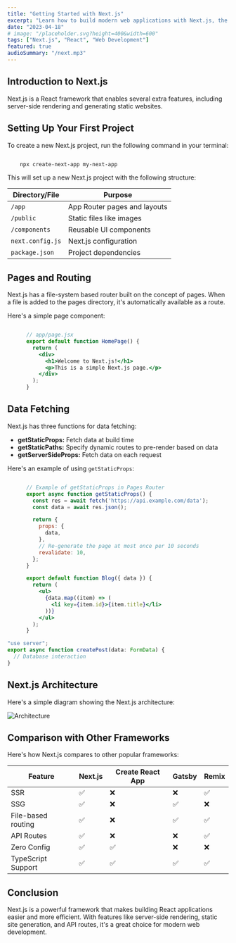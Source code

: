 ```yaml
---
title: "Getting Started with Next.js"
excerpt: "Learn how to build modern web applications with Next.js, the React framework for production."
date: "2023-04-18"
# image: "/placeholder.svg?height=400&width=600"
tags: ["Next.js", "React", "Web Development"]
featured: true
audioSummary: "/next.mp3"
---
```


## Introduction to Next.js

Next.js is a React framework that enables several extra features, including server-side rendering and generating static websites.

## Setting Up Your First Project

To create a new Next.js project, run the following command in your terminal:

```bash

    npx create-next-app my-next-app
```

This will set up a new Next.js project with the following structure:

| Directory/File | Purpose |
|----------------|---------|
| `/app` | App Router pages and layouts |
| `/public` | Static files like images |
| `/components` | Reusable UI components |
| `next.config.js` | Next.js configuration |
| `package.json` | Project dependencies |

## Pages and Routing

Next.js has a file-system based router built on the concept of pages. When a file is added to the pages directory, it's automatically available as a route.

Here's a simple page component:

```jsx

      // app/page.jsx
      export default function HomePage() {
        return (
          <div>
            <h1>Welcome to Next.js!</h1>
            <p>This is a simple Next.js page.</p>
          </div>
        );
      }
```

## Data Fetching

Next.js has three functions for data fetching:

- **getStaticProps:** Fetch data at build time
- **getStaticPaths:** Specify dynamic routes to pre-render based on data
- **getServerSideProps:** Fetch data on each request

Here's an example of using `getStaticProps`:

```jsx

      // Example of getStaticProps in Pages Router
      export async function getStaticProps() {
        const res = await fetch('https://api.example.com/data');
        const data = await res.json();

        return {
          props: {
            data,
          },
          // Re-generate the page at most once per 10 seconds
          revalidate: 10,
        };
      }

      export default function Blog({ data }) {
        return (
          <ul>
            {data.map((item) => (
              <li key={item.id}>{item.title}</li>
            ))}
          </ul>
        );
      }
```

```ts
"use server";  
export async function createPost(data: FormData) {  
  // Database interaction  
}  

```

## Next.js Architecture

Here's a simple diagram showing the Next.js architecture:

![Architecture](/next.svg)

## Comparison with Other Frameworks

Here's how Next.js compares to other popular frameworks:

| Feature | Next.js | Create React App | Gatsby | Remix |
|---------|---------|------------------|--------|-------|
| SSR | ✅ | ❌ | ❌ | ✅ |
| SSG | ✅ | ❌ | ✅ | ❌ |
| File-based routing | ✅ | ❌ | ✅ | ✅ |
| API Routes | ✅ | ❌ | ❌ | ✅ |
| Zero Config | ✅ | ✅ | ❌ | ❌ |
| TypeScript Support | ✅ | ✅ | ✅ | ✅ |

## Conclusion

Next.js is a powerful framework that makes building React applications easier and more efficient. With features like server-side rendering, static site generation, and API routes, it's a great choice for modern web development.

